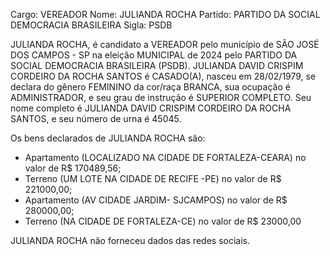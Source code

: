 Cargo: VEREADOR
Nome: JULIANDA ROCHA
Partido: PARTIDO DA SOCIAL DEMOCRACIA BRASILEIRA
Sigla: PSDB

JULIANDA ROCHA, é candidato a VEREADOR pelo município de SÃO JOSÉ DOS CAMPOS - SP na eleição MUNICIPAL de 2024 pelo PARTIDO DA SOCIAL DEMOCRACIA BRASILEIRA (PSDB).
JULIANDA DAVID CRISPIM CORDEIRO DA ROCHA SANTOS é CASADO(A), nasceu em 28/02/1979, se declara do gênero FEMININO da cor/raça BRANCA, sua ocupação é ADMINISTRADOR, e seu grau de instrução é SUPERIOR COMPLETO.
Seu nome completo é JULIANDA DAVID CRISPIM CORDEIRO DA ROCHA SANTOS, e seu número de urna é 45045.

Os bens declarados de JULIANDA ROCHA são: 
- Apartamento (LOCALIZADO NA CIDADE DE FORTALEZA-CEARA) no valor de R$ 170489,56;
- Terreno (UM LOTE NA CIDADE DE RECIFE -PE) no valor de R$ 221000,00;
- Apartamento (AV CIDADE JARDIM- SJCAMPOS) no valor de R$ 280000,00;
- Terreno (NA CIDADE DE FORTALEZA-CE) no valor de R$ 23000,00

JULIANDA ROCHA não forneceu dados das redes sociais.